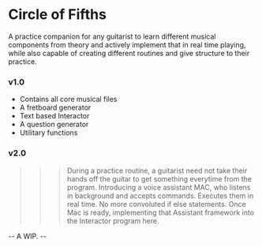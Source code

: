 # Circle of Fifths

A practice companion for any guitarist to learn different musical components from theory and actively implement that in real time playing, while also capable of creating different routines and give structure to their practice.


### v1.0
- Contains all core musical files
- A fretboard generator
- Text based Interactor
- A question generator
- Utilitary functions

### v2.0

>>> During a practice routine, a guitarist need not take their hands off the guitar to get something everytime from the program. 
>>> Introducing a voice assistant MAC, who listens in background and accepts commands. Executes them in real time. No more convoluted if else statements. 
>>> Once Mac is ready, implementing that Assistant framework into the Interactor program here. 

 -- A WIP. --
